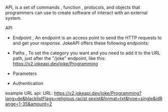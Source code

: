 API, is a set of commands , function , protocols, and objects that programmers can use to create software of interact with an external system.

API 

- Endpoint , An endpoint is an access point to send the HTTP requests to and get your response.
JokeAPI offers these following endpoints:

- Paths , To set the category you want and you need to add it to the URL path, just after the "/joke" endpoint, like this: https://v2.jokeapi.dev/joke/Programming
- Parameters
- Authentication


example URL api:
URL: https://v2.jokeapi.dev/joke/Programming?lang=de&blacklistFlags=religious,racist,sexist&format=txt&type=single&idRange=1-35&amount=2